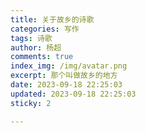 ```yaml
---
title: 关于故乡的诗歌
categories: 写作
tags: 诗歌
author: 杨超
comments: true
index_img: /img/avatar.png
excerpt: 那个叫做故乡的地方
date: 2023-09-18 22:25:03
updated: 2023-09-18 22:25:03
sticky: 2

---
```




